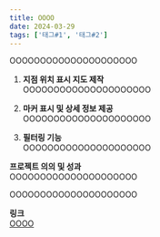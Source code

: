 ```yaml
---
title: OOOO
date: 2024-03-29
tags: ['태그#1', '태그#2']
---
```


OOOOOOOOOOOOOOOOOOOOO

<!--more-->

1. **지점 위치 표시 지도 제작**  
OOOOOOOOOOOOOOOOOOOOO

2. **마커 표시 및 상세 정보 제공**  
OOOOOOOOOOOOOOOOOOOOO

3. **필터링 기능**  
OOOOOOOOOOOOOOOOOOOOO

**프로젝트 의의 및 성과**  
OOOOOOOOOOOOOOOOOOOOO

OOOOOOOOOOOOOOOOOOOOO

**링크**  
[OOOO](https://ooo.oo.com)

